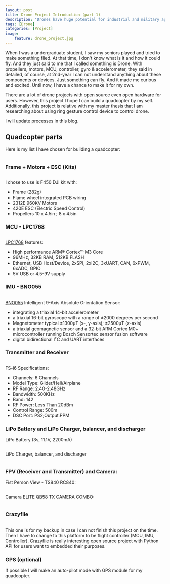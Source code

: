 ```yaml
---
layout: post
title: Drone Project Introduction (part 1)
description: "Drones have huge potential for industrial and military applications as well. They can enable access to potentially hazardous locations remotely and remove the need to put personnel in a dangerous situation. Quadcopters can be incredibly agile giving them the ability to navigate within relatively confined spaces and perform complex tasks. "
tags: [Drone]
categories: [Project]
image:
    feature: drone_project.jpg
---
```


When I was a undergraduate student, I saw my seniors played and tried to make something flied.
At that time, I don't know what is it and how it could fly. And they just said to me that I called something is Drone.
With propellers, motors, MCU, controller, gyro & accelerometer, they said in detailed, of course, at 2nd-year I can not understand
anything about these components or devices. Just something can fly. And it made me curious and excited. Until now, I have a chance to
make it for my own.

There are a lot of drone projects with open source even open hardware for users. However, this project I hope I can build a quadcopter by my self. Additionally, this project is relative with my master thesis that I am researching about using ring gesture control device to control drone.

I will update processes in this blog.

## Quadcopter parts

Here is my list I have chosen for building a quadcopter:

<figure>
	<img src="/images/drone_project/drone_components.JPG" alt="">
</figure>

### Frame + Motors + ESC (Kits)

<figure>
	<img src="/images/drone_project/F450-Kit.jpg" alt="">
</figure>


I chose to use is F450 DJI kit with:
* Frame (282g)
* Flame wheel integrated PCB wiring
* 2312E 960KV Motors
* 420E ESC (Electric Speed Control)
* Propellers 10 x 4.5in ; 8 x 4.5in

### MCU - LPC1768
<figure class="half center">
	<img src="/images/drone_project/lpc1768.jpg" alt="">
</figure>

[LPC1768](http://www.nxp.com/products/microcontrollers-and-processors/arm-processors/lpc-cortex-m-mcus/lpc-cortex-m3/lpc1700-cortex-m3/arm-mbed-lpc1768-board:OM11043) features:

* High performance ARM® Cortex™-M3 Core
* 96MHz, 32KB RAM, 512KB FLASH
* Ethernet, USB Host/Device, 2xSPI, 2xI2C, 3xUART, CAN, 6xPWM, 6xADC, GPIO
* 5V USB or 4.5-9V supply

### IMU - BNO055
<figure class="half center">
	<img src="/images/drone_project/bno055.jpg" alt="">
</figure>

[BNO055](https://learn.adafruit.com/adafruit-bno055-absolute-orientation-sensor/overview) Intelligent 9-Axis Absolute Orientation Sensor:

* integrating a triaxial 14-bit accelerometer
* a triaxial 16-bit gyroscope with a range of ±2000 degrees per second
* Magnetometer typical ±1300μT (x-, y-axis); ±2500μT (z-axis)
* a triaxial geomagnetic sensor and a 32-bit ARM Cortex M0+ microcontroller running Bosch Sensortec sensor fusion software
* digital bidirectional I²C and UART interfaces

### Transmitter and Receiver

<figure class="half center">
	<img src="/images/drone_project/sky.jpg" alt="">
</figure>

FS-i6 Specifications:

* Channels: 6 Channels
* Model Type: Glider/Heli/Airplane
* RF Range: 2.40-2.48GHz
* Bandwidth: 500KHz
* Band: 142
* RF Power: Less Than 20dBm
* Control Range: 500m
* DSC Port: PS2;Output:PPM

### LiPo Battery and LiPo Charger, balancer, and discharger

LiPo Battery (3s, 11.1V, 2200mA)
<figure class="half center">
	<img src="/images/drone_project/lipo-battery.jpg" alt="">
</figure>

LiPo Charger, balancer, and discharger

<figure class="half center">
	<img src="/images/drone_project/charger.jpg" alt="">
</figure>

### FPV (Receiver and Transmitter) and Camera:
Fist Person View - TS840 RC840:

<figure class="half center">
	<img src="/images/drone_project/FPV.jpg" alt="">
</figure>

Camera ELITE QB58 TX CAMERA COMBO:

<figure class="half center">
	<img src="/images/drone_project/camera.jpg" alt="">
</figure>

### Crazyflie

<figure class="half center">
	<img src="/images/drone_project/crazyflie.png" alt="">
</figure>

This one is for my backup in case I can not finish this project on the time. Then I have to change to this platform to be flight controller (MCU, IMU, Controller). [Crazyflie](https://www.bitcraze.io/) is really interesting open source project with Python API for users want to embedded their purposes.

### GPS (optional)
If possible I will make an auto-pilot mode with GPS module for my quadcopter.
